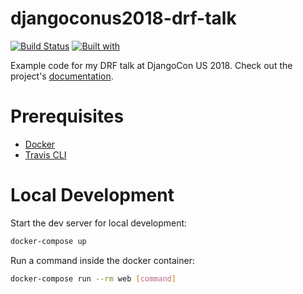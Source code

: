 # djangoconus2018-drf-talk

[![Build Status](https://travis-ci.org/drewbrew/djangoconus2018-drf-talk.svg?branch=master)](https://travis-ci.org/drewbrew/djangoconus2018-drf-talk)
[![Built with](https://img.shields.io/badge/Built_with-Cookiecutter_Django_Rest-F7B633.svg)](https://github.com/agconti/cookiecutter-django-rest)

Example code for my DRF talk at DjangoCon US 2018. Check out the project's [documentation](http://drewbrew.github.io/djangoconus2018-drf-talk/).

# Prerequisites

- [Docker](https://docs.docker.com/docker-for-mac/install/)
- [Travis CLI](http://blog.travis-ci.com/2013-01-14-new-client/)

# Local Development

Start the dev server for local development:
```bash
docker-compose up
```

Run a command inside the docker container:

```bash
docker-compose run --rm web [command]
```
